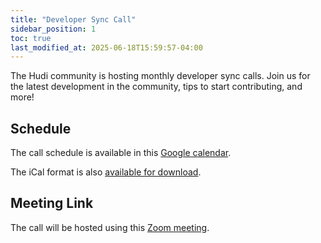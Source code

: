 ```yaml
---
title: "Developer Sync Call"
sidebar_position: 1
toc: true
last_modified_at: 2025-06-18T15:59:57-04:00
---
```


The Hudi community is hosting monthly developer sync calls. Join us for the latest development in the community, tips to start contributing, and more!

## Schedule

The call schedule is available in this [Google calendar](https://calendar.google.com/calendar/embed?src=rgpb1ta2mgp5au38fr2834poa8%40group.calendar.google.com).

The iCal format is also [available for download](https://calendar.google.com/calendar/ical/rgpb1ta2mgp5au38fr2834poa8%40group.calendar.google.com/public/basic.ics).

## Meeting Link

The call will be hosted using this [Zoom meeting](https://us06web.zoom.us/j/83672013162?pwd=tFGbo2OaTbkLNiIglnTavgi55RaPw3.1).

